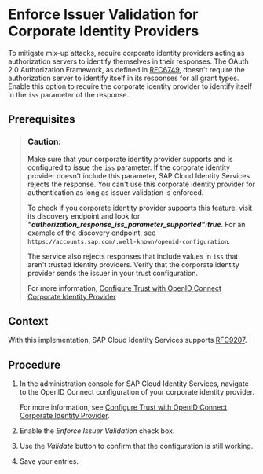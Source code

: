 <!-- loioe933711e7a0545dda3cfb39c80a63f01 -->

# Enforce Issuer Validation for Corporate Identity Providers

To mitigate mix-up attacks, require corporate identity providers acting as authorization servers to identify themselves in their responses. The OAuth 2.0 Authorization Framework, as defined in [RFC6749](https://datatracker.ietf.org/doc/html/rfc6749), doesn't require the authorization server to identify itself in its responses for all grant types. Enable this option to require the corporate identity provider to identify itself in the `iss` parameter of the response.



<a name="loioe933711e7a0545dda3cfb39c80a63f01__prereq_osk_lxb_rgc"/>

## Prerequisites

> ### Caution:  
> Make sure that your corporate identity provider supports and is configured to issue the `iss` parameter. If the corporate identity provider doesn't include this parameter, SAP Cloud Identity Services rejects the response. You can't use this corporate identity provider for authentication as long as issuer validation is enforced.
> 
> To check if you corporate identity provider supports this feature, visit its discovery endpoint and look for ***"authorization\_response\_iss\_parameter\_supported":true***. For an example of the discovery endpoint, see `https://accounts.sap.com/.well-known/openid-configuration`.
> 
> The service also rejects responses that include values in `iss` that aren't trusted identity providers. Verify that the corporate identity provider sends the issuer in your trust configuration.
> 
> For more information, [Configure Trust with OpenID Connect Corporate Identity Provider](configure-trust-with-openid-connect-corporate-identity-provider-8ff83a1.md)



## Context

With this implementation, SAP Cloud Identity Services supports [RFC9207](https://datatracker.ietf.org/doc/html/rfc9207).



## Procedure

1.  In the administration console for SAP Cloud Identity Services, navigate to the OpenID Connect configuration of your corporate identity provider.

    For more information, see [Configure Trust with OpenID Connect Corporate Identity Provider](configure-trust-with-openid-connect-corporate-identity-provider-8ff83a1.md).

2.  Enable the *Enforce Issuer Validation* check box.

3.  Use the *Validate* button to confirm that the configuration is still working.

4.  Save your entries.


